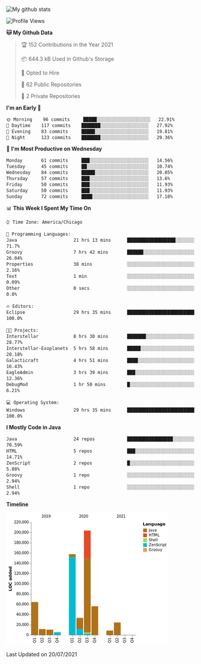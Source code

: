 ![My github stats](https://github-readme-stats.vercel.app/api?username=romvoid95&theme=gruvbox&include_all_commits=true&show_icons=true")

<!--START_SECTION:waka-->
![Profile Views](http://img.shields.io/badge/Profile%20Views-0-blue)

**🐱 My Github Data** 

> 🏆 152 Contributions in the Year 2021
 > 
> 📦 644.3 kB Used in Github's Storage 
 > 
> 💼 Opted to Hire
 > 
> 📜 62 Public Repositories 
 > 
> 🔑 2 Private Repositories  
 > 
**I'm an Early 🐤** 

```text
🌞 Morning    96 commits     █████░░░░░░░░░░░░░░░░░░░░   22.91% 
🌆 Daytime    117 commits    ███████░░░░░░░░░░░░░░░░░░   27.92% 
🌃 Evening    83 commits     █████░░░░░░░░░░░░░░░░░░░░   19.81% 
🌙 Night      123 commits    ███████░░░░░░░░░░░░░░░░░░   29.36%

```
📅 **I'm Most Productive on Wednesday** 

```text
Monday       61 commits     ███░░░░░░░░░░░░░░░░░░░░░░   14.56% 
Tuesday      45 commits     ██░░░░░░░░░░░░░░░░░░░░░░░   10.74% 
Wednesday    84 commits     █████░░░░░░░░░░░░░░░░░░░░   20.05% 
Thursday     57 commits     ███░░░░░░░░░░░░░░░░░░░░░░   13.6% 
Friday       50 commits     ███░░░░░░░░░░░░░░░░░░░░░░   11.93% 
Saturday     50 commits     ███░░░░░░░░░░░░░░░░░░░░░░   11.93% 
Sunday       72 commits     ████░░░░░░░░░░░░░░░░░░░░░   17.18%

```


📊 **This Week I Spent My Time On** 

```text
⌚︎ Time Zone: America/Chicago

💬 Programming Languages: 
Java                     21 hrs 13 mins      ██████████████████░░░░░░░   71.7% 
Groovy                   7 hrs 42 mins       ██████░░░░░░░░░░░░░░░░░░░   26.04% 
Properties               38 mins             ░░░░░░░░░░░░░░░░░░░░░░░░░   2.16% 
Text                     1 min               ░░░░░░░░░░░░░░░░░░░░░░░░░   0.09% 
Other                    0 secs              ░░░░░░░░░░░░░░░░░░░░░░░░░   0.0%

🔥 Editors: 
Eclipse                  29 hrs 35 mins      █████████████████████████   100.0%

🐱‍💻 Projects: 
Interstellar             8 hrs 30 mins       ███████░░░░░░░░░░░░░░░░░░   28.77% 
Interstellar-Exoplanets  5 hrs 58 mins       █████░░░░░░░░░░░░░░░░░░░░   20.18% 
Galacticraft             4 hrs 51 mins       ████░░░░░░░░░░░░░░░░░░░░░   16.43% 
EagleAdmin               3 hrs 39 mins       ███░░░░░░░░░░░░░░░░░░░░░░   12.36% 
DebugMod                 1 hr 50 mins        █░░░░░░░░░░░░░░░░░░░░░░░░   6.21%

💻 Operating System: 
Windows                  29 hrs 35 mins      █████████████████████████   100.0%

```

**I Mostly Code in Java** 

```text
Java                     24 repos            █████████████████░░░░░░░░   70.59% 
HTML                     5 repos             ███░░░░░░░░░░░░░░░░░░░░░░   14.71% 
ZenScript                2 repos             █░░░░░░░░░░░░░░░░░░░░░░░░   5.88% 
Groovy                   1 repo              ░░░░░░░░░░░░░░░░░░░░░░░░░   2.94% 
Shell                    1 repo              ░░░░░░░░░░░░░░░░░░░░░░░░░   2.94%

```


**Timeline**

![Chart not found](https://raw.githubusercontent.com/ROMVoid95/ROMVoid95/master/charts/bar_graph.png) 


 Last Updated on 20/07/2021
<!--END_SECTION:waka-->
